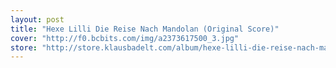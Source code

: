 ```yaml
---
layout: post
title: "Hexe Lilli Die Reise Nach Mandolan (Original Score)"
cover: "http://f0.bcbits.com/img/a2373617500_3.jpg"
store: "http://store.klausbadelt.com/album/hexe-lilli-die-reise-nach-mandolan-original-score?pk=170"
---
```

